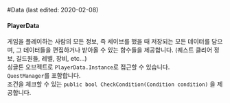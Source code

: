 ﻿#Data
(last edited: 2020-02-08)

#### PlayerData
게임을 플레이하는 사람의 모든 정보, 즉 세이브를 했을 때 저장되는 모든 데이터를 담으며, 그 데이터들을
편집하거나 받아올 수 있는 함수들을 제공합니다.
(퀘스트 클리어 정보, 길드원들, 레벨, 장비, etc...)\
싱글톤 오브젝트로 `PlayerData.Instance`로 접근할 수 있습니다.\
`QuestManager`를 포함합니다.\
조건을 체크할 수 있는 `public bool CheckCondition(Condition condition)`
을 제공합니다.
